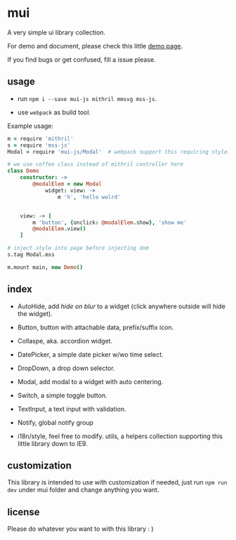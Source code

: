mui
===

A very simple ui library collection.

For demo and document, please check this little [demo page](http://winterland1989.github.io/mui/).

If you find bugs or get confused, fill a issue please.

usage
-----

+ run `npm i --save mui-js mithril mmsvg mss-js`.

+ use `webpack` as build tool.

Example usage:

```coffeescript
m = require 'mithril'
s = require 'mss-js'
Modal = require 'mui-js/Modal'  # webpack support this requiring style!

# we use coffee class instead of mithril controller here
class Demo
    constructor: ->
        @modalElem = new Modal
            widget: view: ->
                m 'h', 'hello wolrd'


    view: -> [
        m 'button', {onclick: @modalElem.show}, 'show me'
        @modalElem.view()
    ]

# inject style into page before injecting dom
s.tag Modal.mss

m.mount main, new Demo()
```

index
-----

+ AutoHide, add *hide on blur* to a widget (click anywhere outside will hide the widget).

+ Button, button with attachable data, prefix/suffix icon.

+ Collaspe, aka. accordion widget.

+ DatePicker, a simple date picker w/wo time select.

+ DropDown, a drop down selector.

+ Modal, add modal to a widget with auto centering.

+ Switch, a simple toggle button.

+ TextInput, a text input with validation.

+ Notify, global notify group

+ i18n/style, feel free to modify.  utils, a helpers collection supporting this little library down to IE9.

customization
-------------

This library is intended to use with customization if needed, just run `npm run dev` under mui folder and change anything you want.


license
-------

Please do whatever you want to with this library : )
